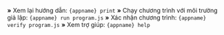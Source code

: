  __»__ Xem lại hướng dẫn: `{appname} print`
 __»__ Chạy chương trình với môi trường giả lập: `{appname} run program.js`
 __»__ Xác nhận chương trình: `{appname} verify program.js`
 __»__ Xem trợ giúp: `{appname} help`

